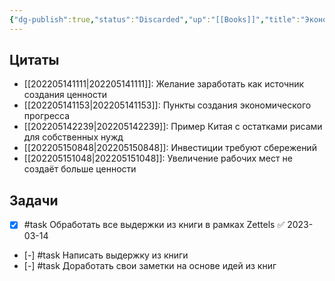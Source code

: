 ```yaml
---
{"dg-publish":true,"status":"Discarded","up":"[[Books]]","title":"Экономика здравого смысла","category":"book","tags":["books"],"rating":2,"date":"2023-01-14T13:31:40+04:00","modified_at":"2023-03-14T09:49:25+04:00","permalink":"/books/ekonomika-zdravogo-smysla/","dgPassFrontmatter":true}
---
```






## Цитаты

- [[202205141111|202205141111]]: Желание заработать как источник создания ценности
- [[202205141153|202205141153]]: Пункты создания экономического прогресса
- [[202205142239|202205142239]]: Пример Китая с остатками рисами для собственных нужд
- [[202205150848|202205150848]]: Инвестиции требуют сбережений
- [[202205151048|202205151048]]: Увеличение рабочих мест не создаёт больше ценности


## Задачи

- [x] #task Обработать все выдержки из книги в рамках Zettels ✅ 2023-03-14
- [-] #task Написать выдержку из книги
- [-] #task Доработать свои заметки на основе идей из книг
